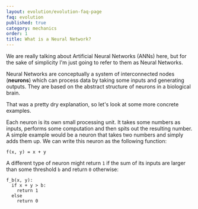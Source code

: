 ```yaml
---
layout: evolution/evolution-faq-page
faq: evolution
published: true
category: mechanics
order: 1
title: What is a Neural Network?
---
```


We are really talking about Artificial Neural Networks (ANNs) here, but for the sake of simplicity I'm just going to refer to them as Neural Networks.

Neural Networks are conceptually a system of interconnected nodes (**neurons**) which can process data by taking some inputs and generating outputs. They are based on the abstract structure of neurons in a biological brain.

That was a pretty dry explanation, so let's look at some more concrete examples.

Each neuron is its own small processing unit. It takes some numbers as inputs, performs some computation and then spits out the resulting number. A simple example would be a neuron that takes two numbers and simply adds them up. We can write this neuron as the following function:

    f(x, y) = x + y

A different type of neuron might return `1` if the sum of its inputs are larger than some threshold `b` and return `0` otherwise:

    f_b(x, y):
      if x + y > b:
        return 1
      else 
        return 0